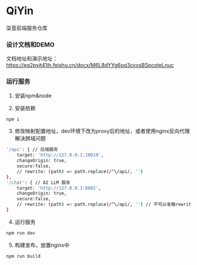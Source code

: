 # QiYin

柒音前端服务仓库

### 设计文档和DEMO

文档地址和演示地址：https://eq2pyit41ih.feishu.cn/docx/M6L8dYYg6oq3cvxsBSpcoteLnuc

### 运行服务

1. 安装npm&node

2. 安装依赖
```bash
npm i
```

3. 修改映射配置地址，dev环境下改为proxy后的地址，或者使用nginx反向代理解决跨域问题
```bash
'/api': { // 后端服务
    target: 'http://127.0.0.1:10010',
    changeOrigin: true,
    secure:false,
    // rewrite: (path) => path.replace(/^\/api/, '')
},
'/chat': { // AI LLM 服务   
    target: 'http://127.0.0.1:8002',
    changeOrigin: true,
    secure:false,
    // rewrite: (path) => path.replace(/^\/api/, '') // 不可以省略rewrite
}
```

4. 运行服务
```bash
npm run dev
```

5. 构建发布，放置nginx中
```sh
npm run build
```
